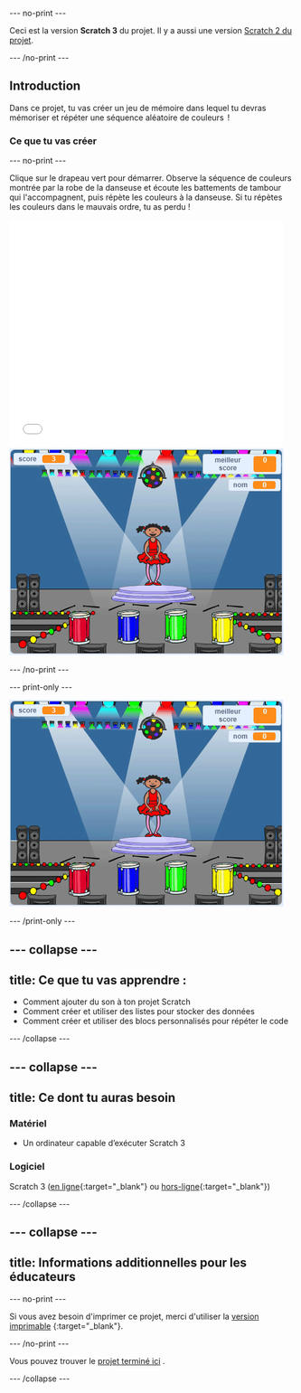 --- no-print ---

Ceci est la version **Scratch 3** du projet. Il y a aussi une version [Scratch 2 du projet](https://projects.raspberrypi.org/fr-FR/projects/memory-scratch2).

--- /no-print ---

## Introduction

Dans ce projet, tu vas créer un jeu de mémoire dans lequel tu devras mémoriser et répéter une séquence aléatoire de couleurs  !

### Ce que tu vas créer

--- no-print ---

Clique sur le drapeau vert pour démarrer. Observe la séquence de couleurs montrée par la robe de la danseuse et écoute les battements de tambour qui l'accompagnent, puis répète les couleurs à la danseuse. Si tu répètes les couleurs dans le mauvais ordre, tu as perdu !

<div class="scratch-preview">
  <iframe allowtransparency="true" width="485" height="402" src="//scratch.mit.edu/projects/embed/417329910/?autostart=false" frameborder="0" allowfullscreen scrolling="no" mark="crwd-mark"></iframe> <img src="images/screenshot.png" />
</div>

--- /no-print ---

--- print-only ---

![capture d'écran du jeu terminé](images/screenshot.png)

--- /print-only ---

--- collapse ---
---
title: Ce que tu vas apprendre :
---

+ Comment ajouter du son à ton projet Scratch
+ Comment créer et utiliser des listes pour stocker des données
+ Comment créer et utiliser des blocs personnalisés pour répéter le code

--- /collapse ---

--- collapse ---
---
title: Ce dont tu auras besoin
---

### Matériel

+ Un ordinateur capable d’exécuter Scratch 3

### Logiciel

Scratch 3 ([en ligne](https://rpf.io/scratchon){:target="_blank"} ou [hors-ligne](https://rpf.io/scratchoff){:target="_blank"})

--- /collapse ---

--- collapse ---
---
title: Informations additionnelles pour les éducateurs
---
--- no-print ---

Si vous avez besoin d'imprimer ce projet, merci d'utiliser la [version imprimable](https://projects.raspberrypi.org/fr-FR/projects/memory/print) {:target="_blank"}.

--- /no-print ---

Vous pouvez trouver le [projet terminé ici](http://rpf.io/p/fr-FR/memory-get) .

--- /collapse ---